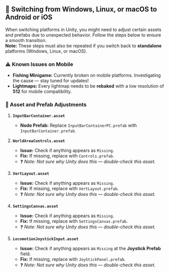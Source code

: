 ## 📱 Switching from Windows, Linux, or macOS to Android or iOS

When switching platforms in Unity, you might need to adjust certain assets and prefabs due to unexpected behavior. Follow the steps below to ensure a smooth transition.  
**Note:** These steps must also be repeated if you switch back to **standalone** platforms (Windows, Linux, or macOS).  

### ⚠️ Known Issues on Mobile
- **Fishing Minigame:** Currently broken on mobile platforms. Investigating the cause — stay tuned for updates!  
- **Lightmaps:** Every lightmap needs to be **rebaked** with a low resolution of **512** for mobile compatibility.  

### 🔄 Asset and Prefab Adjustments

1. **`InputBarContainer.asset`**  
   - **Node Prefab:** Replace `InputBarContainerPC.prefab` with `InputBarContainer.prefab`.  

2. **`WorldAreaControls.asset`**  
   - **Issue:** Check if anything appears as `Missing`.  
   - **Fix:** If missing, replace with `Controls.prefab`.  
   - ❓ *Note: Not sure why Unity does this — double-check this asset.*  

3. **`VertLayout.asset`**  
   - **Issue:** Check if anything appears as `Missing`.  
   - **Fix:** If missing, replace with `VertLayout.prefab`.  
   - ❓ *Note: Not sure why Unity does this — double-check this asset.*  

4. **`SettingsCanvas.asset`**  
   - **Issue:** Check if anything appears as `Missing`.  
   - **Fix:** If missing, replace with `SettingsCanvas.prefab`.  
   - ❓ *Note: Not sure why Unity does this — double-check this asset.*  

5. **`LocomotionJoystickInput.asset`**  
   - **Issue:** Check if anything appears as `Missing` at the **Joystick Prefab** field.  
   - **Fix:** If missing, replace with `JoyStickPanel.prefab`.  
   - ❓ *Note: Not sure why Unity does this — double-check this asset.*  
